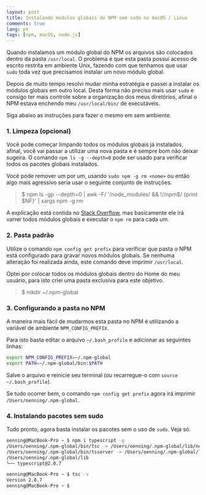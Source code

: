 ```yaml
---
layout: post
title: Instalando modulos globais do NPM sem sudo no macOS / Linux
comments: true
lang: pt
tags: [npm, macOS, node.js]
---
```


Quando instalamos um módulo global do NPM os arquivos são colocados dentro da pasta `/usr/local`.
O problema é que esta pasta possui acesso de escrito restrita em ambiente Unix, fazendo com que tenhamos que usar `sudo` toda vez que precisamos instalar um novo módulo global.

Depois de muito tempo resolvi mudar minha estratégia e passei a instalar os módulos globais em outro local. 
Desta forma não preciso mais usar `sudo` e consigo ter mais controle sobre a organização dos meus diretórios, afinal o NPM estava enchendo meu `/usr/local/bin/` de executáveis.

Siga abaixo as instruções para fazer o mesmo em sem ambiente.

### 1. Limpeza (opcional)

Você pode começar limpando todos os módulos globais já instalados, afinal, você vai passar a utilizar uma nova pasta e é sempre bom não deixar sugeira. O comando `npm ls -g --depth=0` pode ser usado para verificar todos os pacotes globais instalados.

Você pode remover um por um, usando `sudo npm -g rm <nome>` ou então algo mais agressivo seria usar o seguinte conjunto de instruções.

> $ npm ls -gp --depth=0 | awk -F/ '/node_modules/ && !/\/npm$/ {print $NF}' | xargs npm -g rm

A explicação está contida no [Stack Overflow](http://stackoverflow.com/questions/9283472/command-to-remove-all-npm-modules-globally), mas basicamente ele irá varrer todos módulos globais e executar o `npm rm` para cada um.

### 2. Pasta padrão

Utilize o comando `npm config get prefix` para verificar que pasta o NPM está configurado para gravar novos módulos globais. Se nenhuma alteração foi realizada ainda, este comando deve imprimir `/usr/local`.

Optei por colocar todos os módulos globais dentro do Home do meu usuário, para isto criei uma pasta exclusiva para este objetivo.

> $ mkdir ~/.npm-global

### 3. Configurando a pasta no NPM

A maneira mais fácil de mudarmos esta pasta no NPM é utilizando a variável de ambiente `NPM_CONFIG_PREFIX`.

Para isto basta editar o arquivo `~/.bash_profile` e adicionar as seguintes linhas:

```bash
export NPM_CONFIG_PREFIX=~/.npm-global
export PATH=~/.npm-global/bin:$PATH 
```

Salve o arquivo e reinicie seu terminal (ou recarregue-o com `source ~/.bash_profile`).

Se tudo ocorrer bem, o comando `npm config get prefix` agora irá imprimir `/Users/oenning/.npm-global`.

### 4. Instalando pacotes sem sudo

Tudo pronto, agora basta instalar os pacotes sem o uso de `sudo`. Veja só.

```bash
oenning@MacBook-Pro ~ $ npm i typescript -g
/Users/oenning/.npm-global/bin/tsc -> /Users/oenning/.npm-global/lib/node_modules/typescript/bin/tsc
/Users/oenning/.npm-global/bin/tsserver -> /Users/oenning/.npm-global/lib/node_modules/typescript/bin/tsserver
/Users/oenning/.npm-global/lib
└── typescript@2.0.7 

oenning@MacBook-Pro ~ $ tsc -v
Version 2.0.7
oenning@MacBook-Pro ~ $ 
```